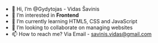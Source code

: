 - 👋 Hi, I’m @Gydytojas - Vidas Šavinis
- 👀 I’m interested in <strong>Frontend</strong>
- 🌱 I’m currently learning HTML5, CSS and JavaScript
- 💞️ I’m looking to collaborate on managing websites
- 📫 How to reach me? Via Email - savinis.vidas@gmail.com

<!---
Gydytojas/Gydytojas is a ✨ special ✨ repository because its `README.md` (this file) appears on your GitHub profile.
You can click the Preview link to take a look at your changes.
--->

